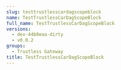 ```yaml
---
slug: testtrustlesscardagscopeblock
name: TestTrustlessCarDagScopeBlock
full_name: TestTrustlessCarDagScopeBlock
versions:
  - dev-44b0eaa-dirty
  - v0.0.2
groups:
  - Trustless Gateway
title: TestTrustlessCarDagScopeBlock
---
```


